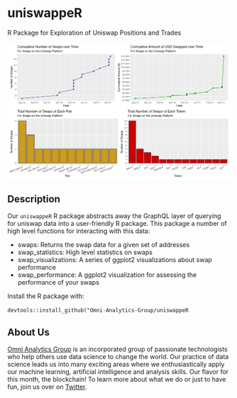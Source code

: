 # uniswappeR

R Package for Exploration of Uniswap Positions and Trades

<img src="man/figures/example_plot.png" width="600px" align="center"/>

## Description

Our `uniswappeR` R package abstracts away the GraphQL layer of querying for uniswap data into a user-friendly R package. This package a number of high level functions for interacting with this data:

- swaps: Returns the swap data for a given set of addresses
- swap_statistics: High level statistics on swaps
- swap_visualizations: A series of ggplot2 visualizations about swap performance
- swap_performance: A ggplot2 visualization for assessing the performance of your swaps

Install the R package with:

`devtools::install_github("Omni-Analytics-Group/uniswappeR`

## About Us

[Omni Analytics Group](https://omnianalytics.io) is an incorporated group of passionate technologists who help others use data science to change the world. Our  practice of data science leads us into many exciting areas where we enthusiastically apply our machine learning, artificial intelligence and analysis skills. Our flavor for this month, the blockchain!  To learn more about what we do or just to have fun, join us over on [Twitter](https://twitter.com/OmniAnalytics).
